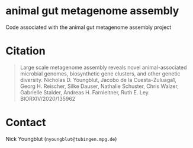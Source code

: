 animal gut metagenome assembly
==============================

Code associated with the animal gut metagenome assembly project

# Citation

> Large scale metagenome assembly reveals novel animal-associated microbial genomes, biosynthetic gene clusters, and other genetic diversity. Nicholas D. Youngblut, Jacobo de la Cuesta-Zuluaga1, Georg H. Reischer, Silke Dauser, Nathalie Schuster, Chris Walzer, Gabrielle Stalder, Andreas H. Farnleitner, Ruth E. Ley. BIORXIV/2020/135962

# Contact

Nick Youngblut (`nyoungblut@tubingen.mpg.de`)
